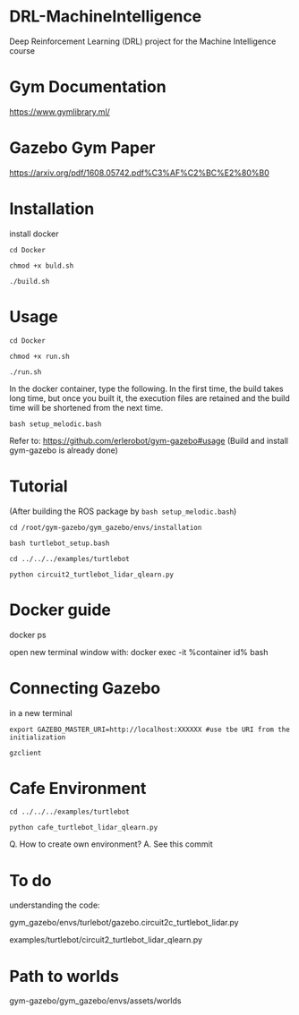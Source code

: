 # DRL-MachineIntelligence
Deep Reinforcement Learning (DRL) project for the Machine Intelligence course

# Gym Documentation
https://www.gymlibrary.ml/

# Gazebo Gym Paper
https://arxiv.org/pdf/1608.05742.pdf%C3%AF%C2%BC%E2%80%B0

# Installation
install docker  

```shell
cd Docker

chmod +x buld.sh

./build.sh
```

# Usage

```shell
cd Docker

chmod +x run.sh

./run.sh
```

In the docker container, type the following. In the first time, the build takes long time, but once you built it, the execution files are retained and the build time will be shortened from the next time.

```shell
bash setup_melodic.bash
```


Refer to: https://github.com/erlerobot/gym-gazebo#usage (Build and install gym-gazebo is already done)

# Tutorial

(After building the ROS package by `bash setup_melodic.bash`)

```shell
cd /root/gym-gazebo/gym_gazebo/envs/installation

bash turtlebot_setup.bash

cd ../../../examples/turtlebot

python circuit2_turtlebot_lidar_qlearn.py
```

# Docker guide

docker ps

open new terminal window with: docker exec -it %container id% bash

# Connecting Gazebo
in a new terminal

```
export GAZEBO_MASTER_URI=http://localhost:XXXXXX #use tbe URI from the initialization

gzclient
```

# Cafe Environment

```
cd ../../../examples/turtlebot

python cafe_turtlebot_lidar_qlearn.py
```

Q. How to create own environment?
A. See this commit
  
# To do
  
  understanding the code: 
  
  gym_gazebo/envs/turlebot/gazebo.circuit2c_turtlebot_lidar.py
  
  examples/turtlebot/circuit2_turtlebot_lidar_qlearn.py 
  
# Path to worlds
  
  gym-gazebo/gym_gazebo/envs/assets/worlds
